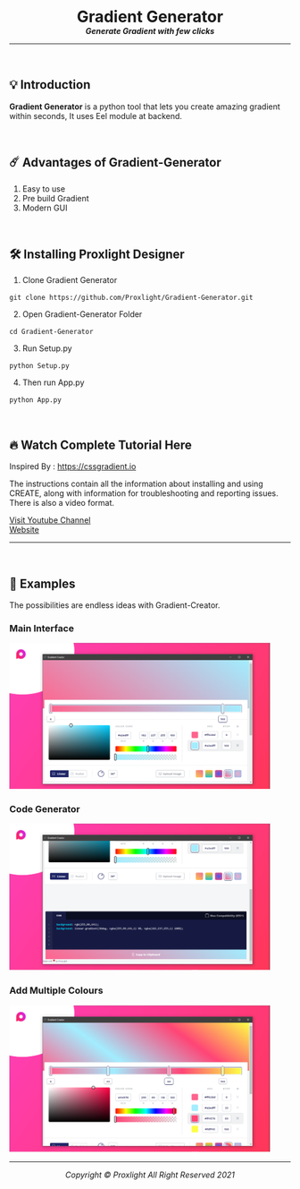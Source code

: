 <p align="center">

  <h1 align="center" style="margin: 0 auto 0 auto;">Gradient Generator</h1>
  <h5 align="center" style="margin: 0 auto 0 auto;">Generate Gradient with few clicks</h5>
  </p>
  
---
<br>

## 💡 Introduction

<b>Gradient Generator</b> is a python tool that lets you create amazing gradient within seconds, It uses Eel module at backend.
<br>

<br>



## ☄️  Advantages of <b>Gradient-Generator</b>

1. Easy to use
2. Pre build Gradient
3. Modern GUI


<br>



## 🛠  Installing Proxlight Designer

1. Clone Gradient Generator

```
git clone https://github.com/Proxlight/Gradient-Generator.git
```

2. Open Gradient-Generator Folder
```
cd Gradient-Generator
```

3. Run Setup.py
```
python Setup.py
```

4. Then run App.py
```
python App.py
```

<br>

## 🔥 Watch Complete Tutorial Here

Inspired By : https://cssgradient.io

The instructions contain all the information about installing and using CREATE, along with information for troubleshooting and reporting issues. There is also a video format.

[Visit Youtube Channel](https://www.youtube.com/channel/UCZY5SODGdRzOeD_lHCzPdKg)  
[Website](https://proxlight.github.io/)
___
<br>





## 🎯 Examples
The possibilities are endless ideas with Gradient-Creator.

### Main Interface
<img width="467" alt="Example 1" src="https://raw.githubusercontent.com/Proxlight/Gradient-Generator/main/1.png">

### Code Generator
<img width="467" alt="Example 2" src="https://raw.githubusercontent.com/Proxlight/Gradient-Generator/main/2.png">

### Add Multiple Colours
<img width="467" alt="Example 2" src="https://raw.githubusercontent.com/Proxlight/Gradient-Generator/main/3.png">


---

<p align="center">

  <h6 align="center" style="margin: 0 auto 0 auto;">Copyright © Proxlight All Right Reserved 2021</h1>
  </p>
